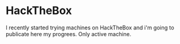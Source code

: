 # HackTheBox
I recently started trying machines on HackTheBox and i'm going to publicate here my progrees.
Only active machine.
